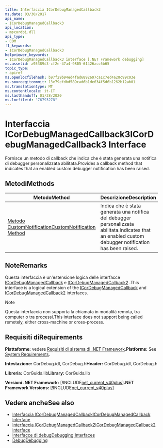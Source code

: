 ```yaml
---
title: Interfaccia ICorDebugManagedCallback3
ms.date: 03/30/2017
api_name:
- ICorDebugManagedCallback3
api_location:
- mscordbi.dll
api_type:
- COM
f1_keywords:
- ICorDebugManagedCallback3
helpviewer_keywords:
- ICorDebugManagedCallback3 interface [.NET Framework debugging]
ms.assetid: a95389d3-cf2e-47a4-9805-61426acc6b65
topic_type:
- apiref
ms.openlocfilehash: b97f29b94ed4fad6892697ca1c7ed4a20c99c03e
ms.sourcegitcommit: 13e79efdbd589cad6b1de634f5d6b1262b12ab01
ms.translationtype: MT
ms.contentlocale: it-IT
ms.lasthandoff: 01/28/2020
ms.locfileid: "76793278"
---
```

# <a name="icordebugmanagedcallback3-interface"></a><span data-ttu-id="c26c8-102">Interfaccia ICorDebugManagedCallback3</span><span class="sxs-lookup"><span data-stu-id="c26c8-102">ICorDebugManagedCallback3 Interface</span></span>
<span data-ttu-id="c26c8-103">Fornisce un metodo di callback che indica che è stata generata una notifica di debugger personalizzata abilitata.</span><span class="sxs-lookup"><span data-stu-id="c26c8-103">Provides a callback method that indicates that an enabled custom debugger notification has been raised.</span></span>  
  
## <a name="methods"></a><span data-ttu-id="c26c8-104">Metodi</span><span class="sxs-lookup"><span data-stu-id="c26c8-104">Methods</span></span>  
  
|<span data-ttu-id="c26c8-105">Metodo</span><span class="sxs-lookup"><span data-stu-id="c26c8-105">Method</span></span>|<span data-ttu-id="c26c8-106">Descrizione</span><span class="sxs-lookup"><span data-stu-id="c26c8-106">Description</span></span>|  
|------------|-----------------|  
|[<span data-ttu-id="c26c8-107">Metodo CustomNotification</span><span class="sxs-lookup"><span data-stu-id="c26c8-107">CustomNotification Method</span></span>](icordebugmanagedcallback3-customnotification-method.md)|<span data-ttu-id="c26c8-108">Indica che è stata generata una notifica del debugger personalizzata abilitata.</span><span class="sxs-lookup"><span data-stu-id="c26c8-108">Indicates that an enabled custom debugger notification has been raised.</span></span>|  
  
## <a name="remarks"></a><span data-ttu-id="c26c8-109">Note</span><span class="sxs-lookup"><span data-stu-id="c26c8-109">Remarks</span></span>  
 <span data-ttu-id="c26c8-110">Questa interfaccia è un'estensione logica delle interfacce [ICorDebugManagedCallback](icordebugmanagedcallback-interface.md) e [ICorDebugManagedCallback2](icordebugmanagedcallback2-interface.md) .</span><span class="sxs-lookup"><span data-stu-id="c26c8-110">This interface is a logical extension of the [ICorDebugManagedCallback](icordebugmanagedcallback-interface.md) and [ICorDebugManagedCallback2](icordebugmanagedcallback2-interface.md) interfaces.</span></span>  
  
> [!NOTE]
> <span data-ttu-id="c26c8-111">Questa interfaccia non supporta la chiamata in modalità remota, tra computer o tra processi.</span><span class="sxs-lookup"><span data-stu-id="c26c8-111">This interface does not support being called remotely, either cross-machine or cross-process.</span></span>  
  
## <a name="requirements"></a><span data-ttu-id="c26c8-112">Requisiti di</span><span class="sxs-lookup"><span data-stu-id="c26c8-112">Requirements</span></span>  
 <span data-ttu-id="c26c8-113">**Piattaforme:** vedere [Requisiti di sistema di .NET Framework](../../../../docs/framework/get-started/system-requirements.md).</span><span class="sxs-lookup"><span data-stu-id="c26c8-113">**Platforms:** See [System Requirements](../../../../docs/framework/get-started/system-requirements.md).</span></span>  
  
 <span data-ttu-id="c26c8-114">**Intestazione:** CorDebug.idl, CorDebug.h</span><span class="sxs-lookup"><span data-stu-id="c26c8-114">**Header:** CorDebug.idl, CorDebug.h</span></span>  
  
 <span data-ttu-id="c26c8-115">**Libreria:** CorGuids.lib</span><span class="sxs-lookup"><span data-stu-id="c26c8-115">**Library:** CorGuids.lib</span></span>  
  
 <span data-ttu-id="c26c8-116">**Versioni .NET Framework:** [!INCLUDE[net_current_v40plus](../../../../includes/net-current-v40plus-md.md)]</span><span class="sxs-lookup"><span data-stu-id="c26c8-116">**.NET Framework Versions:** [!INCLUDE[net_current_v40plus](../../../../includes/net-current-v40plus-md.md)]</span></span>  
  
## <a name="see-also"></a><span data-ttu-id="c26c8-117">Vedere anche</span><span class="sxs-lookup"><span data-stu-id="c26c8-117">See also</span></span>

- [<span data-ttu-id="c26c8-118">Interfaccia ICorDebugManagedCallback</span><span class="sxs-lookup"><span data-stu-id="c26c8-118">ICorDebugManagedCallback Interface</span></span>](icordebugmanagedcallback-interface.md)
- [<span data-ttu-id="c26c8-119">Interfaccia ICorDebugManagedCallback2</span><span class="sxs-lookup"><span data-stu-id="c26c8-119">ICorDebugManagedCallback2 Interface</span></span>](icordebugmanagedcallback2-interface.md)
- [<span data-ttu-id="c26c8-120">Interfacce di debug</span><span class="sxs-lookup"><span data-stu-id="c26c8-120">Debugging Interfaces</span></span>](debugging-interfaces.md)
- [<span data-ttu-id="c26c8-121">Debug</span><span class="sxs-lookup"><span data-stu-id="c26c8-121">Debugging</span></span>](index.md)
